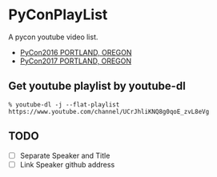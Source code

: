 PyConPlayList
===============
A pycon youtube video list. 

* [PyCon2016 PORTLAND, OREGON](Pycon2016_PORTLAND_OREGON.md)
* [PyCon2017 PORTLAND, OREGON](Pycon2017_PORTLAND_OREGON.md)


Get youtube playlist by youtube-dl
----------------------------------
`% youtube-dl -j --flat-playlist https://www.youtube.com/channel/UCrJhliKNQ8g0qoE_zvL8eVg`

TODO
----
- [ ] Separate Speaker and Title
- [ ] Link Speaker github address
